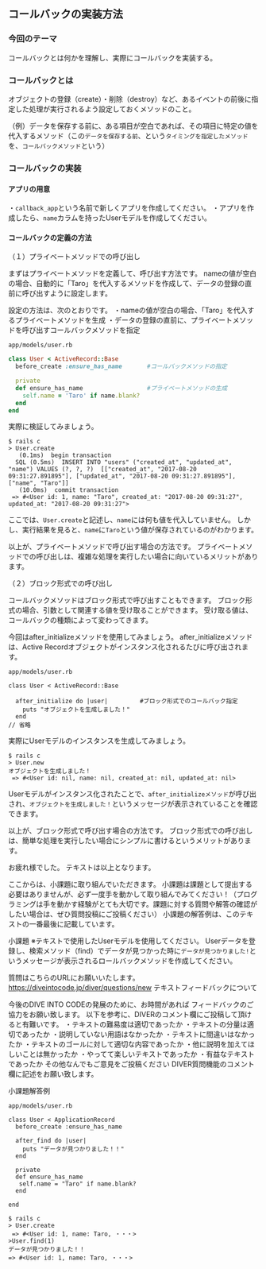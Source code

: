 ## コールバックの実装方法

### 今回のテーマ
コールバックとは何かを理解し、実際にコールバックを実装する。

### コールバックとは
オブジェクトの登録（create）・削除（destroy）など、あるイベントの前後に指定した処理が実行されるよう設定しておくメソッドのこと。

（例）データを保存する前に、ある項目が空白であれば、その項目に特定の値を代入するメソッド（この`データを保存する前`、という`タイミングを指定したメソッド`を、`コールバックメソッド`という）

### コールバックの実装

#### アプリの用意
・`callback_app`という名前で新しくアプリを作成してください。
・アプリを作成したら、`name`カラムを持ったUserモデルを作成してください。

#### コールバックの定義の方法

（１）プライベートメソッドでの呼び出し

まずはプライベートメソッドを定義して、呼び出す方法です。
nameの値が空白の場合、自動的に「Taro」を代入するメソッドを作成して、データの登録の直前に呼び出すように設定します。

設定の方法は、次のとおりです。
・nameの値が空白の場合、「Taro」を代入するプライベートメソッドを生成
・データの登録の直前に、プライベートメソッドを呼び出すコールバックメソッドを指定

`app/models/user.rb`

```rb
class User < ActiveRecord::Base
  before_create :ensure_has_name       #コールバックメソッドの指定

  private
  def ensure_has_name                  #プライベートメソッドの生成
    self.name = 'Taro' if name.blank?
  end
end
```

実際に検証してみましょう。

```
$ rails c
> User.create
   (0.1ms)  begin transaction
  SQL (0.5ms)  INSERT INTO "users" ("created_at", "updated_at", "name") VALUES (?, ?, ?)  [["created_at", "2017-08-20 09:31:27.891895"], ["updated_at", "2017-08-20 09:31:27.891895"], ["name", "Taro"]]
   (10.0ms)  commit transaction
 => #<User id: 1, name: "Taro", created_at: "2017-08-20 09:31:27", updated_at: "2017-08-20 09:31:27">
```

ここでは、`User.create`と記述し、`name`には何も値を代入していません。
しかし、実行結果を見ると、`name`に`Taro`という値が保存されているのがわかります。

以上が、プライベートメソッドで呼び出す場合の方法です。
プライベートメソッドでの呼び出しは、複雑な処理を実行したい場合に向いているメリットがあります。

（２）ブロック形式での呼び出し

コールバックメソッドはブロック形式で呼び出すこともできます。
ブロック形式の場合、引数として関連する値を受け取ることができます。
受け取る値は、コールバックの種類によって変わってきます。

今回はafter_initializeメソッドを使用してみましょう。
after_initializeメソッドは、Active Recordオブジェクトがインスタンス化されるたびに呼び出されます。

`app/models/user.rb`

```
class User < ActiveRecord::Base

  after_initialize do |user|         #ブロック形式でのコールバック指定
    puts "オブジェクトを生成しました！"
  end
// 省略
```

実際にUserモデルのインスタンスを生成してみましょう。

```
$ rails c
> User.new
オブジェクトを生成しました！
 => #<User id: nil, name: nil, created_at: nil, updated_at: nil>
```

Userモデルがインスタンス化されたことで、`after_initializeメソッド`が呼び出され、`オブジェクトを生成しました！`というメッセージが表示されていることを確認できます。

以上が、ブロック形式で呼び出す場合の方法です。
ブロック形式での呼び出しは、簡単な処理を実行したい場合にシンプルに書けるというメリットがあります。

お疲れ様でした。
テキストは以上となります。


ここからは、小課題に取り組んでいただきます。
小課題は課題として提出する必要はありませんが、必ず一度手を動かして取り組んでみてください！（プログラミングは手を動かす経験がとても大切です。課題に対する質問や解答の確認がしたい場合は、ぜひ質問投稿にご投稿ください）
小課題の解答例は、このテキストの一番最後に記載しています。


小課題
※テキストで使用したUserモデルを使用してください。
Userデータを登録し、検索メソッド（find）でデータが見つかった時に`データが見つかりました!`というメッセージが表示されるロールバックメソッドを作成してください。


質問はこちらのURLにお願いいたします。
https://diveintocode.jp/diver/questions/new
テキストフィードバックについて

今後のDIVE INTO CODEの発展のために、お時間があれば フィードバックのご協力をお願い致します。 以下を参考に、DIVERのコメント欄にご投稿して頂けると有難いです。
・テキストの難易度は適切であったか
・テキストの分量は適切であったか
・説明していない用語はなかったか
・テキストに間違いはなかったか
・テキストのゴールに対して適切な内容であったか
・他に説明を加えてほしいことは無かったか
・やってて楽しいテキストであったか
・有益なテキストであったか
その他なんでもご意見をご投稿ください
DIVER質問機能のコメント欄に記述をお願い致します。

小課題解答例

`app/models/user.rb`
```
class User < ApplicationRecord
  before_create :ensure_has_name

  after_find do |user|
    puts "データが見つかりました！！"
  end

  private
  def ensure_has_name
   self.name = "Taro" if name.blank?
  end

end
```

```
$ rails c
> User.create
 => #<User id: 1, name: Taro, ・・・>
>User.find(1)
データが見つかりました！！
=> #<User id: 1, name: Taro, ・・・>
```
